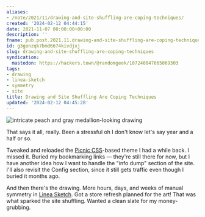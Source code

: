```yaml
---
aliases:
- /note/2021/11/drawing-and-site-shuffling-are-coping-techniques/
created: '2024-02-12 04:44:15'
date: 2021-11-07 00:00:00+00:00
description: ''
fname: pub.post.2021.11.drawing-and-site-shuffling-are-coping-techniques
id: g3gonzqk7bmd6674kivdjxj
slug: drawing-and-site-shuffling-are-coping-techniques
syndication:
  mastodon: https://hackers.town/@randomgeek/107240047665069303
tags:
- drawing
- linea-sketch
- symmetry
- site
title: Drawing and Site Shuffling Are Coping Techniques
updated: '2024-02-12 04:45:28'
---
```


![intricate peach and gray medallion-looking drawing](assets/img/2021/cover-2021-11-07.jpg "I do love the fairyfloss color scheme")

That says it all, really. Been a stressful oh I don't know let's say year and a half or so.

Tweaked and reloaded the [Picnic CSS](https://picnicss.com/)-based theme I had a while back. I missed it. Buried my bookmarking links — they're still there for now, but I have another idea how I want to handle the "info dump" section of the site. I'll also revisit the Config section, since it still gets traffic even though I buried it months ago.

And then there's the drawing. More hours, days, and weeks of manual symmetry in [Linea Sketch](https://linea-app.com/). Got a store refresh planned for the art! That was what sparked the site shuffling. Wanted a clean slate for my money-grubbing.